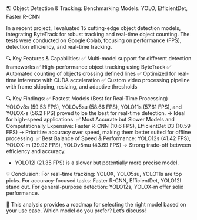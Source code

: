 🌎 Object Detection & Tracking: Benchmarking Models.
 YOLO, EfficientDet, Faster R-CNN 

In a recent project, I evaluated 15 cutting-edge object detection models, integrating ByteTrack for robust tracking and real-time object counting. The tests were conducted on Google Colab, focusing on performance (FPS), detection efficiency, and real-time tracking.

🔍 Key Features & Capabilities:
 ✅ Multi-model support for different detection frameworks
 ✅ High-performance object tracking using ByteTrack
 ✅ Automated counting of objects crossing defined lines
 ✅ Optimized for real-time inference with CUDA acceleration
 ✅ Custom video processing pipeline with frame skipping, resizing, and adaptive thresholds

🔍 Key Findings:
✅ Fastest Models (Best for Real-Time Processing) 
YOLOv8s (59.53 FPS), YOLOv5su (58.66 FPS), YOLO11s (57.61 FPS), and YOLOX-s (56.2 FPS) proved to be the best for real-time detection.
→ Ideal for high-speed applications.
✅ Most Accurate but Slower Models and Computationally Expensive:
Faster R-CNN (10.6 FPS), EfficientDet D3 (10.59 FPS) 
→ Prioritize accuracy over speed, making them better suited for offline processing.
✅ Best Balance of Speed & Performance:
YOLO12s (41.42 FPS), YOLOX-m (39.92 FPS), YOLOv5mu (43.69 FPS) → Strong trade-off between efficiency and accuracy.
* YOLO12l (21.35 FPS) is a slower but potentially more precise model.

💡 Conclusion:
 For real-time tracking: YOLOX, YOLO5su, YOLO11s are top picks.
 For accuracy-focused tasks: Faster R-CNN, EfficientDet, YOLO12l stand out.
 For general-purpose detection: YOLO12s, YOLOX-m offer solid performance.

📌 This analysis provides a roadmap for selecting the right model based on your use case. Which model do you prefer? Let’s discuss!
